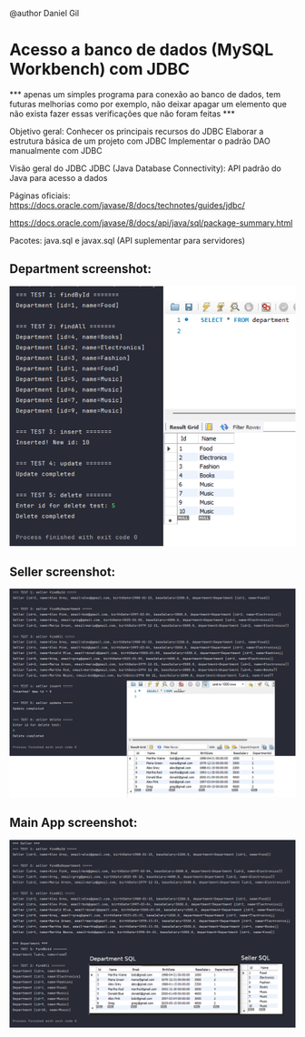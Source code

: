 @author Daniel Gil
 
# Acesso a banco de dados (MySQL Workbench) com JDBC 

*** apenas um simples programa para conexão ao banco de dados, tem futuras melhorias como por exemplo, não deixar apagar um elemento que não exista fazer essas verificações que não foram feitas ***

Objetivo geral: 
Conhecer os principais recursos do JDBC
Elaborar a estrutura básica de um projeto com JDBC 
Implementar o padrão DAO manualmente com JDBC 

Visão geral do JDBC 
JDBC (Java Database Connectivity): API padrão do Java para acesso a dados 

Páginas oficiais:  
https://docs.oracle.com/javase/8/docs/technotes/guides/jdbc/ 

https://docs.oracle.com/javase/8/docs/api/java/sql/package-summary.html 

Pacotes: java.sql e javax.sql (API suplementar para servidores)

## Department screenshot:

![MainAOO](src/Sreenshots/TesteDepartmentDAO.png)

## Seller screenshot:

![MainAOO](src/Sreenshots/TesteSellerDAO.png)

## Main App screenshot:

![MainAOO](src/Sreenshots/MainApp.png)
